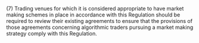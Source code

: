 (7) Trading venues for which it is considered appropriate to have market making schemes in place in accordance with this Regulation should be required to review their existing agreements to ensure that the provisions of those agreements concerning algorithmic traders pursuing a market making strategy comply with this Regulation.